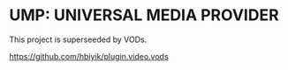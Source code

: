 UMP: UNIVERSAL MEDIA PROVIDER
=============================

This project is superseeded by VODs.

https://github.com/hbiyik/plugin.video.vods
